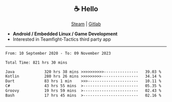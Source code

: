 <h2 align="center"> ☕ Hello </h2>

<p align="center">
  <a href="https://steamcommunity.com/id/Niforances/">Steam</a> |
  <a href="https://gitlab.com/niforances">Gitlab</a>
</p>

 - **Android / Embedded Linux / Game Development**
 - Interested in Teamfight-Tactics third party app

------

<!--START_SECTION:waka-->

```txt
From: 10 September 2020 - To: 09 November 2023

Total Time: 821 hrs 30 mins

Java             320 hrs 38 mins >>>>>>>>>>---------------   39.03 %
Kotlin           280 hrs 26 mins >>>>>>>>>----------------   34.14 %
Dart             83 hrs 1 min    >>>----------------------   10.11 %
C#               43 hrs 55 mins  >------------------------   05.35 %
Groovy           19 hrs 59 mins  >------------------------   02.43 %
Bash             17 hrs 45 mins  >------------------------   02.16 %
```

<!--END_SECTION:waka-->
